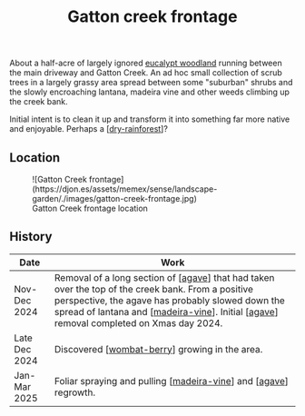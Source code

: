 ﻿---
backlinks:
- title: Bush regeneration (Wood duck meadows)
  url: /memex/sense/landscape-garden/regeneration.html
- title: Creek restoration
  url: /memex/sense/landscape-garden/creek-restoration.html
- title: Rocky Creek Frontage
  url: /memex/sense/landscape-garden/rocky-creek-frontage.html
- title: Wood duck meadows
  url: /memex/sense/landscape-garden/wood-duck-meadows.html
- title: Front yard
  url: /memex/sense/landscape-garden/front-yard.html
- title: Roundabout
  url: /memex/sense/landscape-garden/roundabout.html
- title: Asparagus africanus (Climbing asparagus fern)
  url: /memex/sense/landscape-garden/plants/asparagus-africanus.html
- title: Rubus probus (Atherton raspberry)
  url: /memex/sense/landscape-garden/plants/rubus-probus.html
- title: Portulacaria afra (Elephant bush)
  url: /memex/sense/landscape-garden/plants/portulacaria-afra.html
- title: Wombat Berry - Eustrephus latifolius
  url: /memex/sense/landscape-garden/plants/wombat-berry.html
- title: Bunya Pine
  url: /memex/sense/landscape-garden/plants/bunya-pine.html
- title: Tipuana tipu (Rosewood)
  url: /memex/sense/landscape-garden/plants/tipuana-tipu.html
- title: Talinum paniculatum (Pink baby's breath)
  url: /memex/sense/landscape-garden/plants/talinum-paniculatum.html
- title: Gary's Ficus
  url: /memex/sense/landscape-garden/individual-plants/garys-ficus.html
- title: Hugh and Kay's Sandpaper Fig (Gatton Creek frontage)
  url: /memex/sense/landscape-garden/individual-plants/hugh-and-kays-sandpaper-fig.html
- title: Individual plants
  url: /memex/sense/landscape-garden/individual-plants/individual-plants.html
- title: Atherton raspberry (Gatton Creek)
  url: /memex/sense/landscape-garden/individual-plants/atherton-raspberry-gatton-creek.html
tags:
- gardens
- region
title: Gatton creek frontage
type: zone
---
About a half-acre of largely ignored [eucalypt woodland](https://www.qld.gov.au/environment/plants-animals/habitats/habitat/eucalypt-woodlands) running between the main driveway and Gatton Creek. An ad hoc small collection of scrub trees in a largely grassy area spread between some "suburban" shrubs and the slowly encroaching lantana, madeira vine and other weeds climbing up the creek bank.

Initial intent is to clean it up and transform it into something far more native and enjoyable. Perhaps a [[dry-rainforest]]?

## Location

<figure markdown>
![Gatton Creek frontage](https://djon.es/assets/memex/sense/landscape-garden/./images/gatton-creek-frontage.jpg)
<figcaption>Gatton Creek frontage location</figcaption>
</figure>

## History 

| Date | Work |
| ---- | ---- |
| Nov-Dec 2024 | Removal of a long section of [[agave]] that had taken over the top of the creek bank. From a positive perspective, the agave has probably slowed down the spread of lantana and [[madeira-vine]]. Initial [[agave]] removal completed on Xmas day 2024. |
| Late Dec 2024 | Discovered [[wombat-berry]] growing in the area. |    
| Jan-Mar 2025 | Foliar spraying and pulling [[madeira-vine]] and [[agave]] regrowth. |





[//begin]: # "Autogenerated link references for markdown compatibility"
[dry-rainforest]: dry-rainforest "Dry Rainforest"
[agave]: plants/agave "Agave"
[madeira-vine]: plants/madeira-vine "Madeira vine (Anredera cordifolia)"
[wombat-berry]: plants/wombat-berry "Wombat Berry - Eustrephus latifolius"
[//end]: # "Autogenerated link references"